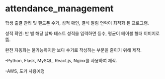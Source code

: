 # attendance_management

학생 출결 관리 및 핸드폰 수거, 성적 확인, 결석 알림 연락이 최적화 된 프로그램.

성적 확인: 반 별 해당 날짜 테스트 성적을 입력하면 등수, 평균이 테이블 형태 이미지로 뜸.

완전 자동화는 불가능하지만 보다 수기로 작성하는 부분을 줄이기 위해 제작.

-Python, Flask, MySQL, React.js, Nginx를 사용하여 제작.

-AWS, 도커 사용예정
